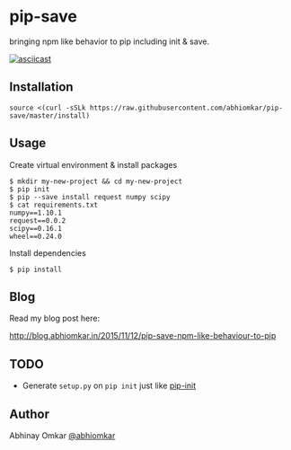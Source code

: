 # pip-save
bringing npm like behavior to pip including init & save.

[![asciicast](https://asciinema.org/a/6glxw1um5qrp52zzn2hyi5d5s.png)](https://asciinema.org/a/6glxw1um5qrp52zzn2hyi5d5s)

Installation
------------

	source <(curl -sSLk https://raw.githubusercontent.com/abhiomkar/pip-save/master/install)

Usage
-----

Create virtual environment & install packages

	$ mkdir my-new-project && cd my-new-project
	$ pip init
	$ pip --save install request numpy scipy
	$ cat requirements.txt
	numpy==1.10.1
	request==0.0.2
	scipy==0.16.1
	wheel==0.24.0

Install dependencies

	$ pip install

Blog
----

Read my blog post here:

http://blog.abhiomkar.in/2015/11/12/pip-save-npm-like-behaviour-to-pip

TODO
----

* Generate `setup.py` on `pip init` just like [pip-init](https://github.com/juanpabloaj/pip-init)

Author
------

Abhinay Omkar [@abhiomkar](http://twitter.com/abhiomkar)
